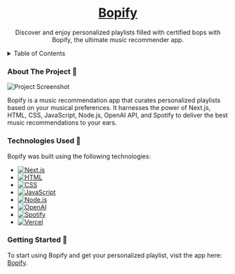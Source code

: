 <!-- PROJECT LOGO --> 
<div align="center"> 
  <h1 align="center"><a href="https://bop-ify-9kzf.vercel.app/">Bopify</a></h1> 
  <p align="center">Discover and enjoy personalized playlists filled with certified bops with Bopify, the ultimate music recommender app.</p> 
</div>

<!-- TABLE OF CONTENTS --> 
<details> 
  <summary>Table of Contents</summary> 
  <ol> 
    <li><a href="#about-the-project">About The Project</a></li> 
    <li><a href="#technologies-used">Technologies Used</a></li> 
    <li><a href="#getting-started">Getting Started</a></li> 
  </ol> 
</details>

### About The Project 🎵
![Project Screenshot](https://i.imgur.com/z7ybY0e.png)

Bopify is a music recommendation app that curates personalized playlists based on your musical preferences. It harnesses the power of Next.js, HTML, CSS, JavaScript, Node.js, OpenAI API, and Spotify to deliver the best music recommendations to your ears.

### Technologies Used 🔧
Bopify was built using the following technologies:

- [![Next.js](https://img.shields.io/badge/-Next.js-000000?logo=next.js&logoColor=white&style=for-the-badge)](https://nextjs.org/)
- [![HTML](https://img.shields.io/badge/-HTML-E34F26?logo=html5&logoColor=white&style=for-the-badge)](https://developer.mozilla.org/en-US/docs/Web/HTML)
- [![CSS](https://img.shields.io/badge/-CSS-1572B6?logo=css3&logoColor=white&style=for-the-badge)](https://developer.mozilla.org/en-US/docs/Web/CSS)
- [![JavaScript](https://img.shields.io/badge/-JavaScript-F7DF1E?logo=javascript&logoColor=black&style=for-the-badge)](https://developer.mozilla.org/en-US/docs/Web/JavaScript)
- [![Node.js](https://img.shields.io/badge/-Node.js-339933?logo=node.js&logoColor=white&style=for-the-badge)](https://nodejs.org/)
- [![OpenAI](https://img.shields.io/badge/-OpenAI-0080FF?logo=openai&logoColor=white&style=for-the-badge)](https://openai.com/)
- [![Spotify](https://img.shields.io/badge/-Spotify-1ED760?logo=spotify&logoColor=white&style=for-the-badge)](https://developer.spotify.com/documentation/web-api/)
- [![Vercel](https://img.shields.io/badge/-Vercel-000000?logo=vercel&logoColor=white&style=for-the-badge)](https://vercel.com/)

### Getting Started 🌱
To start using Bopify and get your personalized playlist, visit the app here: [Bopify](https://bop-ify-9kzf.vercel.app/).

